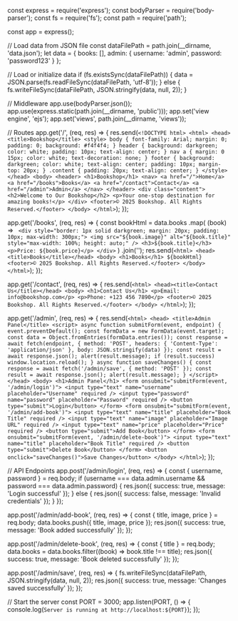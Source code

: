 const express = require('express');
const bodyParser = require('body-parser');
const fs = require('fs');
const path = require('path');

const app = express();

// Load data from JSON file
const dataFilePath = path.join(__dirname, 'data.json');
let data = { books: [], admin: { username: 'admin', password: 'password123' } };

// Load or initialize data
if (fs.existsSync(dataFilePath)) {
    data = JSON.parse(fs.readFileSync(dataFilePath, 'utf-8'));
} else {
    fs.writeFileSync(dataFilePath, JSON.stringify(data, null, 2));
}

// Middleware
app.use(bodyParser.json());
app.use(express.static(path.join(__dirname, 'public')));
app.set('view engine', 'ejs');
app.set('views', path.join(__dirname, 'views'));

// Routes
app.get('/', (req, res) => {
    res.send(`
        <!DOCTYPE html>
        <html>
        <head>
            <title>Bookshop</title>
            <style>
                body { font-family: Arial; margin: 0; padding: 0; background: #f4f4f4; }
                header { background: darkgreen; color: white; padding: 10px; text-align: center; }
                nav a { margin: 0 15px; color: white; text-decoration: none; }
                footer { background: darkgreen; color: white; text-align: center; padding: 10px; margin-top: 20px; }
                .content { padding: 20px; text-align: center; }
            </style>
        </head>
        <body>
            <header>
                <h1>Bookshop</h1>
                <nav>
                    <a href="/">Home</a>
                    <a href="/books">Books</a>
                    <a href="/contact">Contact</a>
                    <a href="/admin">Admin</a>
                </nav>
            </header>
            <div class="content">
                <h2>Welcome to Our Bookshop</h2>
                <p>Your one-stop destination for amazing books!</p>
            </div>
            <footer>© 2025 Bookshop. All Rights Reserved.</footer>
        </body>
        </html>
    `);
});

app.get('/books', (req, res) => {
    const bookHtml = data.books
        .map(
            (book) => `
        <div style="border: 1px solid darkgreen; margin: 20px; padding: 10px; max-width: 300px;">
            <img src="${book.image}" alt="${book.title}" style="max-width: 100%; height: auto;" />
            <h3>${book.title}</h3>
            <p>Price: ${book.price}</p>
        </div>`
        )
        .join('');
    res.send(`
        <html>
        <head><title>Books</title></head>
        <body>
            <h1>Books</h1>
            ${bookHtml}
            <footer>© 2025 Bookshop. All Rights Reserved.</footer>
        </body>
        </html>
    `);
});

app.get('/contact', (req, res) => {
    res.send(`
        <html>
        <head><title>Contact Us</title></head>
        <body>
            <h1>Contact Us</h1>
            <p>Email: info@bookshop.com</p>
            <p>Phone: +123 456 7890</p>
            <footer>© 2025 Bookshop. All Rights Reserved.</footer>
        </body>
        </html>
    `);
});

app.get('/admin', (req, res) => {
    res.send(`
        <html>
        <head>
            <title>Admin Panel</title>
            <script>
                async function submitForm(event, endpoint) {
                    event.preventDefault();
                    const formData = new FormData(event.target);
                    const data = Object.fromEntries(formData.entries());
                    const response = await fetch(endpoint, {
                        method: 'POST',
                        headers: { 'Content-Type': 'application/json' },
                        body: JSON.stringify(data)
                    });
                    const result = await response.json();
                    alert(result.message);
                    if (result.success) window.location.reload();
                }
                async function saveChanges() {
                    const response = await fetch('/admin/save', { method: 'POST' });
                    const result = await response.json();
                    alert(result.message);
                }
            </script>
        </head>
        <body>
            <h1>Admin Panel</h1>
            <form onsubmit="submitForm(event, '/admin/login')">
                <input type="text" name="username" placeholder="Username" required />
                <input type="password" name="password" placeholder="Password" required />
                <button type="submit">Login</button>
            </form>
            <form onsubmit="submitForm(event, '/admin/add-book')">
                <input type="text" name="title" placeholder="Book Title" required />
                <input type="text" name="image" placeholder="Image URL" required />
                <input type="text" name="price" placeholder="Price" required />
                <button type="submit">Add Book</button>
            </form>
            <form onsubmit="submitForm(event, '/admin/delete-book')">
                <input type="text" name="title" placeholder="Book Title" required />
                <button type="submit">Delete Book</button>
            </form>
            <button onclick="saveChanges()">Save Changes</button>
        </body>
        </html>
    `);
});

// API Endpoints
app.post('/admin/login', (req, res) => {
    const { username, password } = req.body;
    if (username === data.admin.username && password === data.admin.password) {
        res.json({ success: true, message: 'Login successful' });
    } else {
        res.json({ success: false, message: 'Invalid credentials' });
    }
});

app.post('/admin/add-book', (req, res) => {
    const { title, image, price } = req.body;
    data.books.push({ title, image, price });
    res.json({ success: true, message: 'Book added successfully' });
});

app.post('/admin/delete-book', (req, res) => {
    const { title } = req.body;
    data.books = data.books.filter((book) => book.title !== title);
    res.json({ success: true, message: 'Book deleted successfully' });
});

app.post('/admin/save', (req, res) => {
    fs.writeFileSync(dataFilePath, JSON.stringify(data, null, 2));
    res.json({ success: true, message: 'Changes saved successfully' });
});

// Start the server
const PORT = 3000;
app.listen(PORT, () => {
    console.log(`Server is running at http://localhost:${PORT}`);
});
